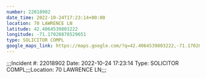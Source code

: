 ```yaml
---
number: 22018902
date_time: 2022-10-24T17:23:14+00:00
location: 70 LAWRENCE LN
latitude: 42.4064539803222
longitude: -71.17020878529651
type: SOLICITOR COMPL
google_maps_link: https://maps.google.com/?q=42.4064539803222,-71.17020878529651
---
```


;;;Incident #: 22018902  Date: 2022-10-24 17:23:14   Type: SOLICITOR COMPL;;;Location: 70 LAWRENCE LN;;;
